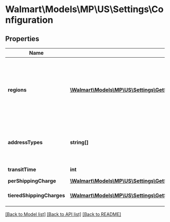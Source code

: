 # Walmart\Models\MP\US\Settings\Configuration

## Properties

Name | Type | Description | Notes
------------ | ------------- | ------------- | -------------
**regions** | [**\Walmart\Models\MP\US\Settings\GetShippingTemplateDetails200ResponseShippingMethodsInnerConfigurationsInnerRegionsInner[]**](GetShippingTemplateDetails200ResponseShippingMethodsInnerConfigurationsInnerRegionsInner.md) | Supported Regions includes 48 State Street, 48 State – Street Po Box/Street, AK and HI – Street etc |
**addressTypes** | **string[]** | Supported address types like PO_BOX STREET MILITARY |
**transitTime** | **int** | Time in transit |
**perShippingCharge** | [**\Walmart\Models\MP\US\Settings\GetShippingTemplateDetails200ResponseShippingMethodsInnerConfigurationsInnerPerShippingCharge**](GetShippingTemplateDetails200ResponseShippingMethodsInnerConfigurationsInnerPerShippingCharge.md) |  | [optional]
**tieredShippingCharges** | [**\Walmart\Models\MP\US\Settings\GetShippingTemplateDetails200ResponseShippingMethodsInnerConfigurationsInnerTieredShippingChargesInner[]**](GetShippingTemplateDetails200ResponseShippingMethodsInnerConfigurationsInnerTieredShippingChargesInner.md) | Tiered Shipping Charges | [optional]


[[Back to Model list]](./) [[Back to API list]](../../../../../README.md#supported-apis) [[Back to README]](../../../../../README.md)
